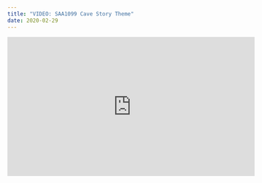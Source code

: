 ```yaml
---
title: "VIDEO: SAA1099 Cave Story Theme"
date: 2020-02-29
---
```

<iframe width="560" height="315" src="https://www.youtube.com/embed/EiNEoWkB3eo" frameborder="0" allow="accelerometer; autoplay; encrypted-media; gyroscope; picture-in-picture" allowfullscreen></iframe>
